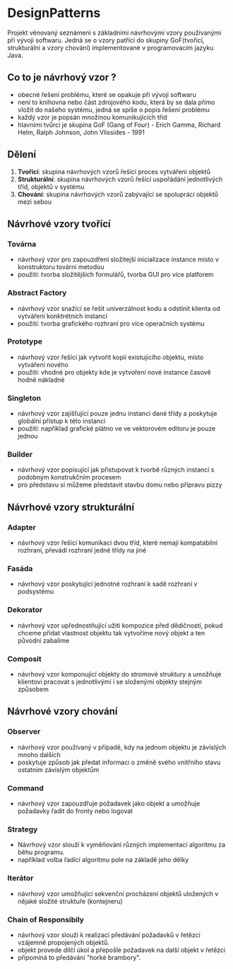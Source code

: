 # DesignPatterns

Projekt věnovaný seznámení s základními návrhovými vzory používanými při vývoji softwaru. 
Jedná se o vzory patřící do skupiny GoF(tvořící, strukturální a vzory chování) implementované v programovacím jazyku Java.

## Co to je návrhový vzor ?
* obecné řešení problému, které se opakuje při vývoji softwaru
* není to knihovna nebo část zdrojového kodu, která by se dala přímo vložit do našeho systému, jedná se spíše o popis řešení problému
* každý vzor je popsán množinou komunikujících tříd
* hlavními tvůrci je skupina GoF (Gang of Four) - Erich Gamma, Richard Helm, Ralph Johnson, John Vlissides - 1991


## Dělení
1. **Tvořící**: skupina návrhových vzorů řešící proces vytváření objektů
2. **Strukturální**: skupina návrhových vzorů řešící uspořádání jednotlivých tříd, objektů v systému
3. **Chování**: skupina návrhových vzorů zabývající se spoluprácí objektů mezi sebou

## Návrhové vzory tvořící
### Továrna
* návrhový vzor pro zapouzdření složitejší inicializace instance místo v konstruktoru tovární metodou
* použití: tvorba složitějších formulářů, tvorba GUI pro více platforem

### Abstract Factory
* návrhový vzor snažící se řešit univerzálnost kodu a odstínit klienta od vytváření konktrétních instancí
* použití: tvorba grafického rozhraní pro více operačních systému

### Prototype
* návrhový vzor řešící jak vytvořit kopii existujícího objektu, místo vytváření nového
* použití: vhodné pro objekty kde je vytvoření nové instance časově hodně nákladné

### Singleton
* návrhový vzor zajišťující pouze jednu instanci dané třídy a poskytuje globální přístup k této instanci
* použítí: například grafické plátno ve ve vektorovém editoru je pouze jednou

### Builder
* návrhový vzor popisující jak přistupovat k tvorbě různých instancí s podobným konstrukčním procesem
* pro představu si můžeme představit stavbu domu nebo přípravu pizzy



## Návrhové vzory strukturální
### Adapter
* návrhový vzor řešící komunikaci dvou tříd, které nemají kompatabilní rozhraní, převádí rozhraní jedné třídy na jiné

### Fasáda
* návrhový vzor poskytující jednotné rozhraní k sadě rozhraní v podsystému

### Dekorator
* návrhový vzor upřednostňující užití kompozice před dědičností, pokud chceme přidat vlastnost objektu tak vytvoříme nový objekt a ten původní zabalíme

### Composit
* návrhový vzor komponující objekty do stromové struktury a umožňuje klientovi pracovat s jednotlivými i se složenými objekty stejným způsobem



## Návrhové vzory chování
### Observer
* návrhový vzor používaný v případě, kdy na jednom objektu je závislých mnoho dalších
* poskytuje způsob jak předat informaci o změně svého vnitřního stavu ostatním závislým objektům

### Command
* návrhový vzor zapouzdřuje požadavek jako objekt a umožňuje požadavky řadit do fronty nebo logovat

### Strategy
* Návrhový vzor slouží k vyměňování různých implementací algoritmu za běhu programu.
* například volba řadící algoritmu pole na základě jeho délky

### Iterátor
* návrhový vzor umožňující sekvenční procházení objektů uložených v nějaké složité struktuře (kontejneru)

### Chain of Responsibily
* návrhový vzor slouží k realizaci předávání požadavků v řetězci vzájemně propojených objektů. 
* objekt provede dílčí úkol a přepošle požadavek na další objekt v řetězci
* připomíná to předávání "horké brambory".


